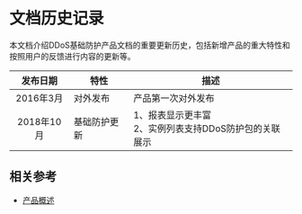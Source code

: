 # 文档历史记录

本文档介绍DDoS基础防护产品文档的重要更新历史，包括新增产品的重大特性和按照用户的反馈进行内容的更新等。

|  发布日期  | 特性         | 描述                                                       |
| :--------: | ------------ | ---------------------------------------------------------- |
| 2016年3月  | 对外发布     | 产品第一次对外发布                                         |
| 2018年10月 | 基础防护更新 | 1、报表显示更丰富<br />2、实例列表支持DDoS防护包的关联展示 |


## 相关参考

- [产品概述](https://github.com/jdcloudcom/cn/blob/edit/documentation/Cloud-Security/Basic-Anti-DDoS/Introduction/What-Is-Basic-Anti-DDoS.md)
